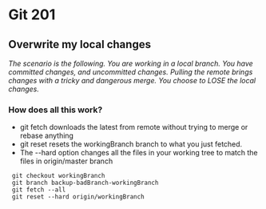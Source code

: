 # Git 201

## Overwrite my local changes

*The scenario is the following. You are working in a local branch. You have committed changes, and uncommitted changes. Pulling the remote brings changes with a tricky and dangerous merge. You choose to LOSE the local changes.*

### How does all this work?

  - git fetch downloads the latest from remote without trying to merge or rebase anything
  - git reset resets the workingBranch branch to what you just fetched.
  - The --hard option changes all the files in your working tree to match the files in origin/master branch

```
 git checkout workingBranch
 git branch backup-badBranch-workingBranch
 git fetch --all
 git reset --hard origin/workingBranch
```


